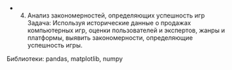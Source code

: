 * 4. Анализ закономерностей, определяющих успешность игр
Задача: Используя исторические данные о продажах компьютерных игр, оценки пользователей и экспертов, жанры и платформы, выявить закономерности, определяющие успешность игры.

Библиотеки: pandas, matplotlib, numpy
